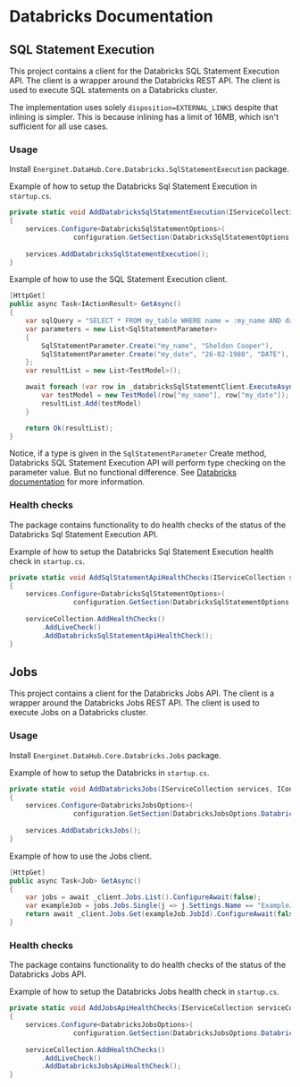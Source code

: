 # Databricks Documentation

## SQL Statement Execution

This project contains a client for the Databricks SQL Statement Execution API. The client is a wrapper around the Databricks REST API. The client is used to execute SQL statements on a Databricks cluster.

The implementation uses solely `disposition=EXTERNAL_LINKS` despite that inlining is simpler. This is because inlining has a limit of 16MB, which isn't sufficient for all use cases.

### Usage

Install `Energinet.DataHub.Core.Databricks.SqlStatementExecution` package.

Example of how to setup the Databricks Sql Statement Execution in `startup.cs`.

```c#
private static void AddDatabricksSqlStatementExecution(IServiceCollection services, IConfiguration configuration)
{   
    services.Configure<DatabricksSqlStatementOptions>(
                configuration.GetSection(DatabricksSqlStatementOptions.DatabricksOptions));
    
    services.AddDatabricksSqlStatementExecution();
}
```

Example of how to use the SQL Statement Execution client.

```c#
[HttpGet]
public async Task<IActionResult> GetAsync()
{
    var sqlQuery = "SELECT * FROM my_table WHERE name = :my_name AND date = :my_date";
    var parameters = new List<SqlStatementParameter>
    {
        SqlStatementParameter.Create("my_name", "Sheldon Cooper"),
        SqlStatementParameter.Create("my_date", "26-02-1980", "DATE"),
    };
    var resultList = new List<TestModel>();

    await foreach (var row in _databricksSqlStatementClient.ExecuteAsync(sqlQuery, parameters)) {
        var testModel = new TestModel(row["my_name"], row["my_date"]);
        resultList.Add(testModel)
    }

    return Ok(resultList);
}
```

Notice, if a type is given in the `SqlStatementParameter` Create method, Databricks SQL Statement Execution API will perform type checking on the parameter value. But no functional difference. See [Databricks documentation](https://docs.databricks.com/api/workspace/statementexecution/executestatement) for more information.

### Health checks

The package contains functionality to do health checks of the status of the Databricks Sql Statement Execution API.

Example of how to setup the Databricks Sql Statement Execution health check in `startup.cs`.

```c#
private static void AddSqlStatementApiHealthChecks(IServiceCollection serviceCollection, IConfiguration configuration)
{
    services.Configure<DatabricksSqlStatementOptions>(
                configuration.GetSection(DatabricksSqlStatementOptions.DatabricksOptions));
    
    serviceCollection.AddHealthChecks()
        .AddLiveCheck()
        .AddDatabricksSqlStatementApiHealthCheck();
}
```

## Jobs

This project contains a client for the Databricks Jobs API. The client is a wrapper around the Databricks Jobs REST API. The client is used to execute Jobs on a Databricks cluster.

### Usage

Install `Energinet.DataHub.Core.Databricks.Jobs` package.

Example of how to setup the Databricks in `startup.cs`.

```c#
private static void AddDatabricksJobs(IServiceCollection services, IConfiguration configuration)
{   
    services.Configure<DatabricksJobsOptions>(
                configuration.GetSection(DatabricksJobsOptions.DatabricksOptions));
    
    services.AddDatabricksJobs();
}
```

Example of how to use the Jobs client.

```c#
[HttpGet]
public async Task<Job> GetAsync()
{
    var jobs = await _client.Jobs.List().ConfigureAwait(false);
    var exampleJob = jobs.Jobs.Single(j => j.Settings.Name == "ExampleJob");
    return await _client.Jobs.Get(exampleJob.JobId).ConfigureAwait(false);
}
```

### Health checks

The package contains functionality to do health checks of the status of the Databricks Jobs API.

Example of how to setup the Databricks Jobs health check in `startup.cs`.

```c#
private static void AddJobsApiHealthChecks(IServiceCollection serviceCollection, IConfiguration configuration)
{
    services.Configure<DatabricksJobsOptions>(
                configuration.GetSection(DatabricksJobsOptions.DatabricksOptions));
    
    serviceCollection.AddHealthChecks()
        .AddLiveCheck()
        .AddDatabricksJobsApiHealthCheck();
}
```
